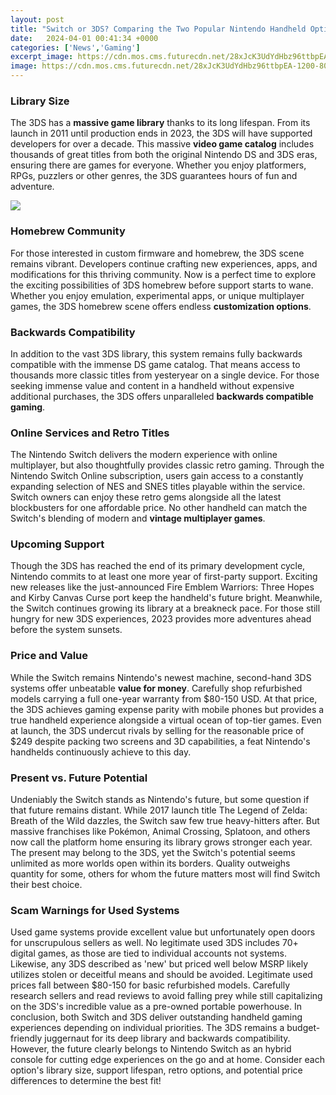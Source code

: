 ```yaml
---
layout: post
title: "Switch or 3DS? Comparing the Two Popular Nintendo Handheld Options"
date:   2024-04-01 00:41:34 +0000
categories: ['News','Gaming']
excerpt_image: https://cdn.mos.cms.futurecdn.net/28xJcK3UdYdHbz96ttbpEA-1200-80.jpg
image: https://cdn.mos.cms.futurecdn.net/28xJcK3UdYdHbz96ttbpEA-1200-80.jpg
---
```


### Library Size
The 3DS has a **massive game library** thanks to its long lifespan. From its launch in 2011 until production ends in 2023, the 3DS will have supported developers for over a decade. This massive **video game catalog** includes thousands of great titles from both the original Nintendo DS and 3DS eras, ensuring there are games for everyone. Whether you enjoy platformers, RPGs, puzzlers or other genres, the 3DS guarantees hours of fun and adventure.

![](https://cdn.mos.cms.futurecdn.net/28xJcK3UdYdHbz96ttbpEA-1200-80.jpg)
### Homebrew Community 
For those interested in custom firmware and homebrew, the 3DS scene remains vibrant. Developers continue crafting new experiences, apps, and modifications for this thriving community. Now is a perfect time to explore the exciting possibilities of 3DS homebrew before support starts to wane. Whether you enjoy emulation, experimental apps, or unique multiplayer games, the 3DS homebrew scene offers endless **customization options**.
### Backwards Compatibility 
In addition to the vast 3DS library, this system remains fully backwards compatible with the immense DS game catalog. That means access to thousands more classic titles from yesteryear on a single device. For those seeking immense value and content in a handheld without expensive additional purchases, the 3DS offers unparalleled **backwards compatible gaming**.
### Online Services and Retro Titles
The Nintendo Switch delivers the modern experience with online multiplayer, but also thoughtfully provides classic retro gaming. Through the Nintendo Switch Online subscription, users gain access to a constantly expanding selection of NES and SNES titles playable within the service. Switch owners can enjoy these retro gems alongside all the latest blockbusters for one affordable price. No other handheld can match the Switch's blending of modern and **vintage multiplayer games**. 
### Upcoming Support
Though the 3DS has reached the end of its primary development cycle, Nintendo commits to at least one more year of first-party support. Exciting new releases like the just-announced Fire Emblem Warriors: Three Hopes and Kirby Canvas Curse port keep the handheld's future bright. Meanwhile, the Switch continues growing its library at a breakneck pace. For those still hungry for new 3DS experiences, 2023 provides more adventures ahead before the system sunsets. 
### Price and Value  
While the Switch remains Nintendo's newest machine, second-hand 3DS systems offer unbeatable **value for money**. Carefully shop refurbished models carrying a full one-year warranty from $80-150 USD. At that price, the 3DS achieves gaming expense parity with mobile phones but provides a true handheld experience alongside a virtual ocean of top-tier games. Even at launch, the 3DS undercut rivals by selling for the reasonable price of $249 despite packing two screens and 3D capabilities, a feat Nintendo's handhelds continuously achieve to this day.
### Present vs. Future Potential
Undeniably the Switch stands as Nintendo's future, but some question if that future remains distant. While 2017 launch title The Legend of Zelda: Breath of the Wild dazzles, the Switch saw few true heavy-hitters after. But massive franchises like Pokémon, Animal Crossing, Splatoon, and others now call the platform home ensuring its library grows stronger each year. The present may belong to the 3DS, yet the Switch's potential seems unlimited as more worlds open within its borders. Quality outweighs quantity for some, others for whom the future matters most will find Switch their best choice.
### Scam Warnings for Used Systems
Used game systems provide excellent value but unfortunately open doors for unscrupulous sellers as well. No legitimate used 3DS includes 70+ digital games, as those are tied to individual accounts not systems. Likewise, any 3DS described as 'new' but priced well below MSRP likely utilizes stolen or deceitful means and should be avoided. Legitimate used prices fall between $80-150 for basic refurbished models. Carefully research sellers and read reviews to avoid falling prey while still capitalizing on the 3DS's incredible value as a pre-owned portable powerhouse.
In conclusion, both Switch and 3DS deliver outstanding handheld gaming experiences depending on individual priorities. The 3DS remains a budget-friendly juggernaut for its deep library and backwards compatibility. However, the future clearly belongs to Nintendo Switch as an hybrid console for cutting edge experiences on the go and at home. Consider each option's library size, support lifespan, retro options, and potential price differences to determine the best fit!